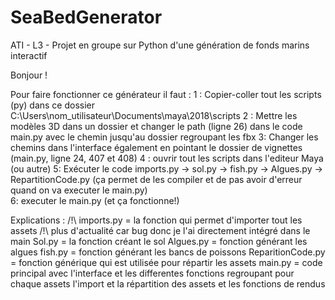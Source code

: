 # SeaBedGenerator
ATI - L3 - Projet en groupe sur Python d'une génération de fonds marins interactif

Bonjour ! 

Pour faire fonctionner ce générateur il faut : 
1 : Copier-coller tout les scripts (py) dans ce dossier C:\Users\nom_utilisateur\Documents\maya\2018\scripts
2 : Mettre les modèles 3D dans un dossier et changer le path (ligne 26) dans le code main.py avec le chemin 
jusqu'au dossier regroupant les fbx
3: Changer les chemins dans l'interface également en pointant le dossier de vignettes (main.py, ligne 24, 407 et 408)
4 : ouvrir tout les scripts dans l'editeur Maya (ou autre) 
5: Exécuter le code imports.py -> sol.py -> fish.py -> Algues.py -> RepartitionCode.py (ça permet de les compiler et 
de pas avoir d'erreur quand on va executer le main.py)  
6: executer le main.py (et ça fonctionne!)



Explications : 
/!\ imports.py = la fonction qui permet d'importer tout les assets /!\ plus d'actualité car bug donc je l'ai directement intégré dans le main
Sol.py = la fonction créant le sol 
Algues.py = fonction générant les algues 
fish.py = fonction générant les bancs de poissons 
ReparitionCode.py = fonction générique qui est utilisée pour répartir les assets 
main.py = code principal avec l'interface et les differentes fonctions regroupant pour chaque assets l'import et la répartition des assets et les fonctions de rendus
